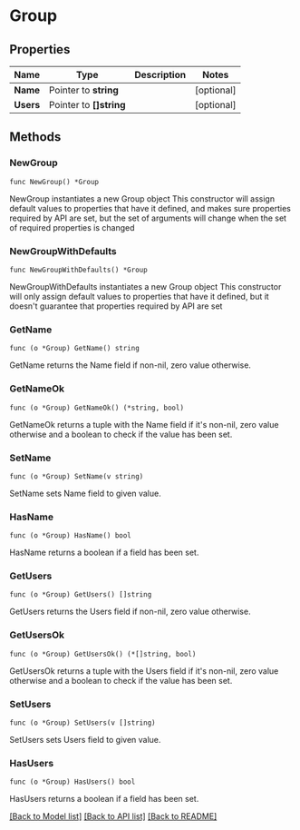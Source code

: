 # Group

## Properties

Name | Type | Description | Notes
------------ | ------------- | ------------- | -------------
**Name** | Pointer to **string** |  | [optional] 
**Users** | Pointer to **[]string** |  | [optional] 

## Methods

### NewGroup

`func NewGroup() *Group`

NewGroup instantiates a new Group object
This constructor will assign default values to properties that have it defined,
and makes sure properties required by API are set, but the set of arguments
will change when the set of required properties is changed

### NewGroupWithDefaults

`func NewGroupWithDefaults() *Group`

NewGroupWithDefaults instantiates a new Group object
This constructor will only assign default values to properties that have it defined,
but it doesn't guarantee that properties required by API are set

### GetName

`func (o *Group) GetName() string`

GetName returns the Name field if non-nil, zero value otherwise.

### GetNameOk

`func (o *Group) GetNameOk() (*string, bool)`

GetNameOk returns a tuple with the Name field if it's non-nil, zero value otherwise
and a boolean to check if the value has been set.

### SetName

`func (o *Group) SetName(v string)`

SetName sets Name field to given value.

### HasName

`func (o *Group) HasName() bool`

HasName returns a boolean if a field has been set.

### GetUsers

`func (o *Group) GetUsers() []string`

GetUsers returns the Users field if non-nil, zero value otherwise.

### GetUsersOk

`func (o *Group) GetUsersOk() (*[]string, bool)`

GetUsersOk returns a tuple with the Users field if it's non-nil, zero value otherwise
and a boolean to check if the value has been set.

### SetUsers

`func (o *Group) SetUsers(v []string)`

SetUsers sets Users field to given value.

### HasUsers

`func (o *Group) HasUsers() bool`

HasUsers returns a boolean if a field has been set.


[[Back to Model list]](../README.md#documentation-for-models) [[Back to API list]](../README.md#documentation-for-api-endpoints) [[Back to README]](../README.md)


